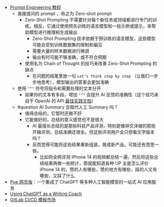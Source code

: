 - [Prompt Engineering 教程](https://learningprompt.wiki/)
	- 直接提问的 prompt ，称之为 Zero-shot prompt
		- Zero-Shot Prompting 不需要针对每个新任务或领域都进行专门的训练。相反，它通过使用预先训练的语言模型和一些示例或提示，来帮助模型进行推理和生成输出
			- Zero-Shot Prompting 技术依赖于预训练的语言模型，这些模型可能会受到训练数据集的限制和偏见
			- 需要大量的样本数据进行微调
			- 输出有时可能不够准确，或不符合预期
		- 使用名为 Chain of Thought 的技巧来改善 Zero-Shot Prompting 的缺点
			- 在问题的结尾里放一句 `Let‘s think step by step` （让我们一步步地思考），模型输出的答案会更加准确
	- 使用 `"""` 符号将指令和需要处理的文本分开
		- 如果你的文本有多段，增加 `"""` 会提升 AI 反馈的准确性（这个技巧来自于 OpenAI 的 API [最佳实践文档](https://help.openai.com/en/articles/6654000-best-practices-for-prompt-engineering-with-openai-api)）
	- #question AI Summary 会取代人工 Summary 吗？
		- 值得总结的，它暂时还做不好
		- 它能做好的，总结的意义感觉也不是很大
			- AI 最擅长总结的是那些科技产品评测，特别是像钟文泽做的那些开箱评测，总结准确还很全。但这些评测用户会只想看文字版本吗？
			- 反而觉得可能将这些结果重新组装，做成新产品，可能还有意思一些。
				- 比如将全网评测 iPhone 14 的视频都总结一遍，然后将这些总结结果再做一些统计，那就能知道各种 UP 主是怎么评价 iPhone 14 的，赞的人有哪些，赞的地方有哪些，踩的人又有哪些，又踩了什么
- [Poe 网页版](https://free.com.tw/poe-web/)：一个集成了 ChatGPT 等多种人工智能模型的一站式 AI 应用服务
- [Using ChatGPT as a Writing Coach](https://blog.nateliason.com/p/chatgpt-writing-coach)
- [GitLab CI/CD 模板市场](https://r2devops.io/)